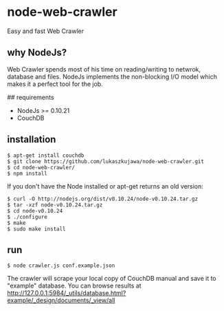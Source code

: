 node-web-crawler
================
Easy and fast Web Crawler

## why NodeJs?

Web Crawler spends most of his time on reading/writing to netwrok, database and files. NodeJs implements the non-blocking I/O model which makes it a perfect tool for the job. 

## requirements

- NodeJs >= 0.10.21
- CouchDB

## installation

```
$ apt-get install couchdb
$ git clone https://github.com/lukaszkujawa/node-web-crawler.git
$ cd node-web-crawler/
$ npm install
```

If you don't have the Node installed or apt-get returns an old version:
```
$ curl -O http://nodejs.org/dist/v0.10.24/node-v0.10.24.tar.gz
$ tar -xzf node-v0.10.24.tar.gz
$ cd node-v0.10.24
$ ./configure
$ make
$ sudo make install
```

## run
```
$ node crawler.js conf.example.json 
```


The crawler will scrape your local copy of CouchDB manual and save it to "example" database. You can browse results at http://127.0.0.1:5984/_utils/database.html?example/_design/documents/_view/all


